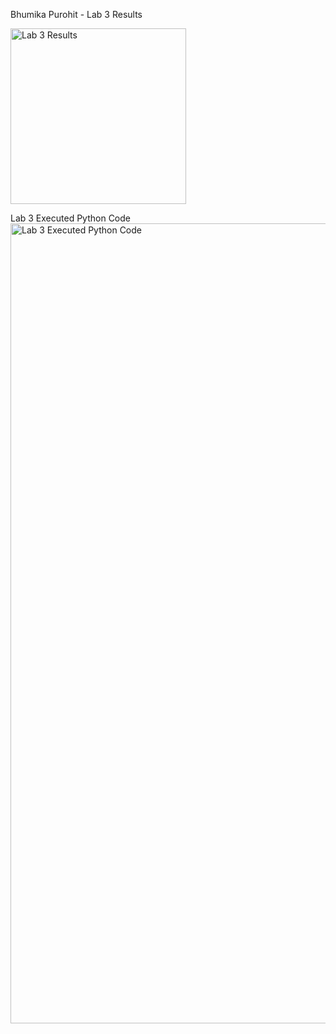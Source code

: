 Bhumika Purohit - Lab 3 Results



<img width="281" alt="Lab 3 Results" src="https://user-images.githubusercontent.com/123012280/216845707-75fcea9e-3cbe-41df-87d5-a462fc893969.png">




Lab 3 Executed Python Code
<img width="1280" alt="Lab 3 Executed Python Code" src="https://user-images.githubusercontent.com/123012280/216846016-4de45320-762d-4a6e-aea1-7bd63eca552c.png">
